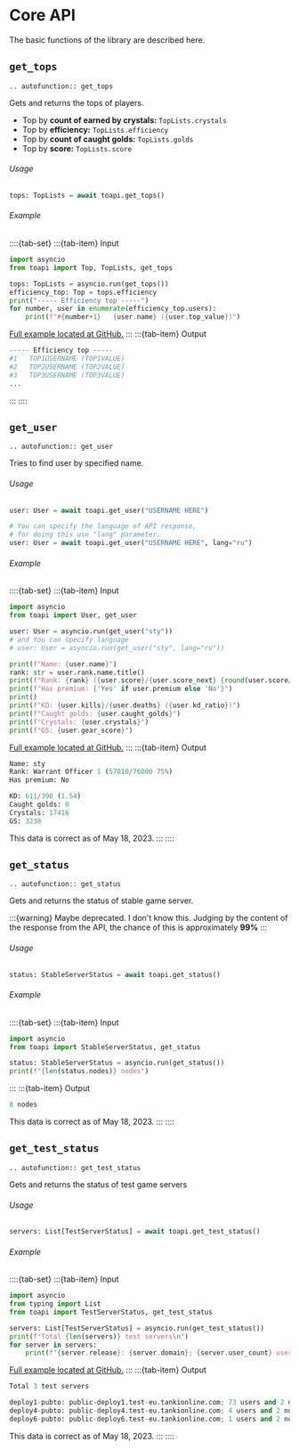 ```{currentmodule} toapi
```

# Core API
The basic functions of the library are described here.

## ``get_tops``
```{eval-rst}
.. autofunction:: get_tops
```

Gets and returns the tops of players.
- Top by **count of earned by crystals:** ``TopLists.crystals``
- Top by **efficiency:** ``TopLists.efficiency``
- Top by **count of caught golds:** ``TopLists.golds``
- Top by **score:** ``TopLists.score``

<h6>Usage</h6>

```py
tops: TopLists = await toapi.get_tops()
```

<h6>Example</h6>

::::{tab-set}
:::{tab-item} Input
```py
import asyncio
from toapi import Top, TopLists, get_tops

tops: TopLists = asyncio.run(get_tops())
efficiency_top: Top = tops.efficiency
print("----- Efficiency top -----")
for number, user in enumerate(efficiency_top.users):
    print(f"#{number+1}   {user.name} ({user.top_value})")
```

[Full example located at GitHub.](https://github.com/stngularity/tankioapi/blob/main/examples/top.py)
:::
:::{tab-item} Output

```py
----- Efficiency top -----
#1   TOP1USERNAME (TOP1VALUE)
#2   TOP2USERNAME (TOP2VALUE)
#3   TOP3USERNAME (TOP3VALUE)
...
```
:::
::::

## ``get_user``
```{eval-rst}
.. autofunction:: get_user
```

Tries to find user by specified name.

<h6>Usage</h6>

```py
user: User = await toapi.get_user("USERNAME HERE")

# You can specify the language of API response,
# for doing this use "lang" parameter.
user: User = await toapi.get_user("USERNAME HERE", lang="ru")
```

<h6>Example</h6>

::::{tab-set}
:::{tab-item} Input
```py
import asyncio
from toapi import User, get_user

user: User = asyncio.run(get_user("sty"))
# and You can specify language
# user: User = asyncio.run(get_user("sty", lang="ru"))

print(f"Name: {user.name}")
rank: str = user.rank.name.title()
print(f"Rank: {rank} ({user.score}/{user.score_next} {round(user.score/user.score_next*100)}%)")
print(f"Has premium: {'Yes' if user.premium else 'No'}")
print()
print(f"KD: {user.kills}/{user.deaths} ({user.kd_ratio})")
print(f"Caught golds: {user.caught_golds}")
print(f"Crystals: {user.crystals}")
print(f"GS: {user.gear_score}")
```

[Full example located at GitHub.](https://github.com/stngularity/tankioapi/blob/main/examples/user_info.py)
:::
:::{tab-item} Output

```py
Name: sty
Rank: Warrant Officer 1 (57010/76000 75%)
Has premium: No

KD: 611/398 (1.54)
Caught golds: 0
Crystals: 17416
GS: 3238
```

This data is correct as of May 18, 2023.
:::
::::

## ``get_status``
```{eval-rst}
.. autofunction:: get_status
```

Gets and returns the status of stable game server.

:::{warning}
Maybe deprecated. I don't know this. Judging by the content of the response from the
API, the chance of this is approximately **99%**
:::

<h6>Usage</h6>

```py
status: StableServerStatus = await toapi.get_status()
```

<h6>Example</h6>

::::{tab-set}
:::{tab-item} Input
```py
import asyncio
from toapi import StableServerStatus, get_status

status: StableServerStatus = asyncio.run(get_status())
print(f"{len(status.nodes)} nodes")
```
:::
:::{tab-item} Output

```py
8 nodes
```

This data is correct as of May 18, 2023.
:::
::::

## ``get_test_status``
```{eval-rst}
.. autofunction:: get_test_status
```

Gets and returns the status of test game servers

<h6>Usage</h6>

```py
servers: List[TestServerStatus] = await toapi.get_test_status()
```

<h6>Example</h6>

::::{tab-set}
:::{tab-item} Input
```py
import asyncio
from typing import List
from toapi import TestServerStatus, get_test_status

servers: List[TestServerStatus] = asyncio.run(get_test_status())
print(f"Total {len(servers)} test servers\n")
for server in servers:
    print(f"{server.release}: {server.domain}; {server.user_count} users and {len(server.nodes)} nodes")
```

[Full example located at GitHub.](https://github.com/stngularity/tankioapi/blob/main/examples/test_server_info.py)
:::
:::{tab-item} Output

```py
Total 3 test servers

deploy1-pubto: public-deploy1.test-eu.tankionline.com; 73 users and 2 nodes
deploy4-pubto: public-deploy4.test-eu.tankionline.com; 4 users and 2 nodes 
deploy6-pubto: public-deploy6.test-eu.tankionline.com; 1 users and 2 nodes 
```

This data is correct as of May 18, 2023.
:::
::::